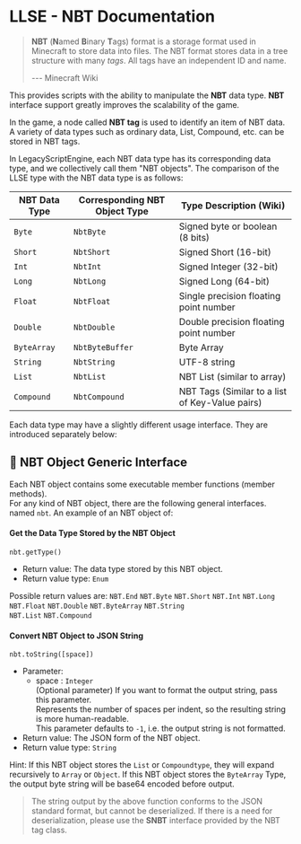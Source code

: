 # LLSE - NBT Documentation

> **NBT** (**N**amed **B**inary **T**ags) format is a storage format used in Minecraft to store data into files.
> The NBT format stores data in a tree structure with many *tags*. All tags have an independent ID and name.
>
> --- Minecraft Wiki

This provides scripts with the ability to manipulate the **NBT** data type. **NBT** interface support greatly improves the scalability of the game.

In the game, a node called **NBT tag** is used to identify an item of NBT data. A variety of data types such as ordinary data, List, Compound, etc. can be stored in NBT tags.

In LegacyScriptEngine, each NBT data type has its corresponding data type, and we collectively call them "NBT objects".
The comparison of the LLSE type with the NBT data type is as follows:

| NBT Data Type | Corresponding NBT Object Type | Type Description (Wiki)                         |
| ------------- | ----------------------------- | ----------------------------------------------- |
| `Byte`        | `NbtByte`                     | Signed byte or boolean (8 bits)                 |
| `Short`       | `NbtShort`                    | Signed Short (16-bit)                           |
| `Int`         | `NbtInt`                      | Signed Integer (32-bit)                         |
| `Long`        | `NbtLong`                     | Signed Long (64-bit)                            |
| `Float`       | `NbtFloat`                    | Single precision floating point number          |
| `Double`      | `NbtDouble`                   | Double precision floating point number          |
| `ByteArray`   | `NbtByteBuffer`               | Byte Array                                      |
| `String`      | `NbtString`                   | UTF-8 string                                    |
| `List`        | `NbtList`                     | NBT List (similar to array)                     |
| `Compound`    | `NbtCompound`                 | NBT Tags (Similar to a list of Key-Value pairs) |

Each data type may have a slightly different usage interface. They are introduced separately below:



## 🎈 NBT Object Generic Interface 

Each NBT object contains some executable member functions (member methods).  
For any kind of NBT object, there are the following general interfaces. named `nbt`. An example of an NBT object of:

#### Get the Data Type Stored by the NBT Object 

`nbt.getType()`

- Return value: The data type stored by this NBT object.
- Return value type: `Enum`

Possible return values are: `NBT.End` `NBT.Byte` `NBT.Short` `NBT.Int` `NBT.Long`   
`NBT.Float` `NBT.Double` `NBT.ByteArray` `NBT.String`  
`NBT.List` `NBT.Compound`



#### Convert NBT Object to JSON String 

`nbt.toString([space])`

- Parameter:
  - space : `Integer`  
    (Optional parameter) If you want to format the output string, pass this parameter.  
    Represents the number of spaces per indent, so the resulting string is more human-readable.  
    This parameter defaults to `-1`, i.e. the output string is not formatted.
- Return value: The JSON form of the NBT object.
- Return value type: `String`

Hint: If this NBT object stores the `List` or `Compoundtype`, they will expand recursively to `Array` or `Object`.
If this NBT object stores the `ByteArray` Type, the output byte string will be base64 encoded before output.

> The string output by the above function conforms to the JSON standard format, but cannot be deserialized.
> If there is a need for deserialization, please use the **SNBT** interface provided by the NBT tag class.


